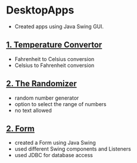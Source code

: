# DesktopApps
* Created apps using Java Swing GUI. </br>

## [1. Temperature Convertor](https://github.com/gizet/DesktopApps/tree/master/DesktopApps-master/TemperatureCovertor/src/org/celsius)

 * Fahrenheit to Celsius conversion
 * Celsius to Fahrenheit conversion
 
 ## [2. The Randomizer](https://github.com/gizet/DesktopApps/tree/master/RandomGenerator/src/org/random)
 * random number generator
 * option to select the range of numbers
 * no text allowed
 
 ## [2. Form](https://github.com/gizet/DesktopApps/tree/master/Form/src)
* created a Form using Java Swing
* used different Swing components and Listeners
* used JDBC for database access
